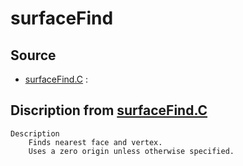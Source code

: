 # surfaceFind

## Source

- [surfaceFind.C](surfaceFind.C) : 


## Discription from [surfaceFind.C](surfaceFind.C)

```
Description
    Finds nearest face and vertex.
    Uses a zero origin unless otherwise specified.


```


